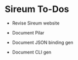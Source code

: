 Sireum To-Dos
=============

* Revise Sireum website

* Document Pilar

* Document JSON binding gen

* Document CLI gen
